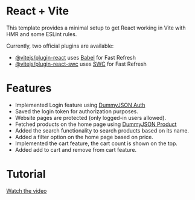 # React + Vite

This template provides a minimal setup to get React working in Vite with HMR and some ESLint rules.

Currently, two official plugins are available:

- [@vitejs/plugin-react](https://github.com/vitejs/vite-plugin-react/blob/main/packages/plugin-react/README.md) uses [Babel](https://babeljs.io/) for Fast Refresh
- [@vitejs/plugin-react-swc](https://github.com/vitejs/vite-plugin-react-swc) uses [SWC](https://swc.rs/) for Fast Refresh

# **Features**
- Implemented Login feature using [DummyJSON Auth](https://dummyjson.com/docs/auth)
- Saved the login token for authorization purposes.
- Website pages are protected (only logged-in users allowed).
- Fetched products on the home page using [DummyJSON Product](https://dummyjson.com/docs/products)
- Added the search functionality to search products based on its name.
- Added a filter option on the home page based on price.
- Implemented the cart feature, the cart count is shown on the top.
- Added add to cart and remove from cart feature.

# **Tutorial**
[Watch the video](https://youtu.be/3SgM8YG_FiM)
